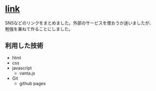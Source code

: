 # [link](https://daisuke23bubu.github.io/link-tree/)
SNSなどのリンクをまとめました。外部のサービスを使おうか迷いましたが、勉強を兼ねて作ることにしました。

## 利用した技術
- html
- css
- javascript
  - vanta.js
- Git
  - github pages
